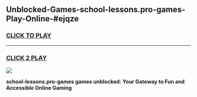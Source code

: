 
## Unblocked-Games-school-lessons.pro-games-Play-Online-#ejqze
<h3>
<a href="https://premium.freeplayer.one?title=school-lessons.pro-games&ref=27F">CLICK TO PLAY</a></h3>
<hr>

<h3>
<a href="https://premium.freeplayer.one?title=school-lessons.pro-games&ref=27F">CLICK 2 PLAY</a>
  
</h3>

<a href="https://premium.freeplayer.one?title=school-lessons.pro-games&ref=27F"><img src="https://clearcache.store/games.png"></a>


**school-lessons.pro-games games unblocked: Your Gateway to Fun and Accessible Online Gaming**
